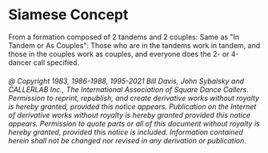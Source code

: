 
# Siamese Concept

From a formation composed of 2 tandems and 2 couples:
Same as "In Tandem or As Couples": Those who are in the
tandems work in tandem, and those in the couples work as
couples, and everyone does the 2- or 4-dancer call specified.

###### @ Copyright 1983, 1986-1988, 1995-2021 Bill Davis, John Sybalsky and CALLERLAB Inc., The International Association of Square Dance Callers. Permission to reprint, republish, and create derivative works without royalty is hereby granted, provided this notice appears. Publication on the Internet of derivative works without royalty is hereby granted provided this notice appears. Permission to quote parts or all of this document without royalty is hereby granted, provided this notice is included. Information contained herein shall not be changed nor revised in any derivation or publication.
